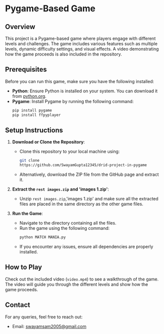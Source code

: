 

# Pygame-Based Game

## Overview
This project is a Pygame-based game where players engage with different levels and challenges. The game includes various features such as multiple levels, dynamic difficulty settings, and visual effects. A video demonstrating how the game proceeds is also included in the repository.

## Prerequisites
Before you can run this game, make sure you have the following installed:

- **Python**: Ensure Python is installed on your system. You can download it from [python.org](https://www.python.org/downloads/).
- **Pygame**: Install Pygame by running the following command:
  ```bash
  pip install pygame
  pip install ffpyplayer
  ```

## Setup Instructions
1. **Download or Clone the Repository**:
   - Clone this repository to your local machine using:
     ```bash
     git clone
     https://github.com/SwayamGupta12345/drid-project-in-pygame
     ```
   - Alternatively, download the ZIP file from the GitHub page and extract it.

2. **Extract the `rest images.zip` and 'images 1.zip'**:
   - Unzip `rest images.zip`,'images 1.zip' and make sure all the extracted files are placed in the same directory as the other game files.

3. **Run the Game**:
   - Navigate to the directory containing all the files.
   - Run the game using the following command:
     ```bash
     python MATCH MANIA.py
     ```
   - If you encounter any issues, ensure all dependencies are properly installed.

## How to Play
Check out the included video (`video.mp4`) to see a walkthrough of the game. The video will guide you through the different levels and show how the game proceeds.

## Contact
For any queries, feel free to reach out:

- Email: [swayamsam2005@gmail.com](mailto:swayamsam2005@gmail.com)

